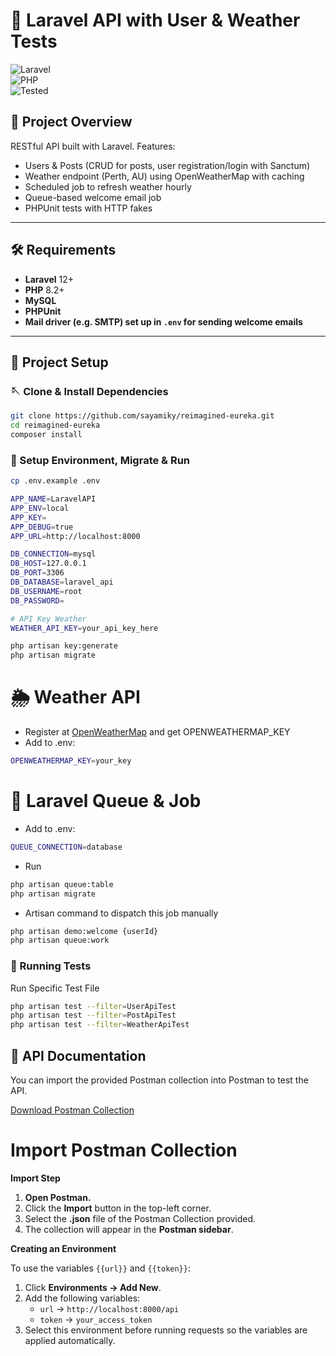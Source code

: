 <!-- <p align="center"><a href="https://laravel.com" target="_blank"><img src="https://raw.githubusercontent.com/laravel/art/master/logo-lockup/5%20SVG/2%20CMYK/1%20Full%20Color/laravel-logolockup-cmyk-red.svg" width="400" alt="Laravel Logo"></a></p>

<p align="center">
<a href="https://github.com/laravel/framework/actions"><img src="https://github.com/laravel/framework/workflows/tests/badge.svg" alt="Build Status"></a>
<a href="https://packagist.org/packages/laravel/framework"><img src="https://img.shields.io/packagist/dt/laravel/framework" alt="Total Downloads"></a>
<a href="https://packagist.org/packages/laravel/framework"><img src="https://img.shields.io/packagist/v/laravel/framework" alt="Latest Stable Version"></a>
<a href="https://packagist.org/packages/laravel/framework"><img src="https://img.shields.io/packagist/l/laravel/framework" alt="License"></a>
</p>

## About Laravel

Laravel is a web application framework with expressive, elegant syntax. We believe development must be an enjoyable and creative experience to be truly fulfilling. Laravel takes the pain out of development by easing common tasks used in many web projects, such as:

- [Simple, fast routing engine](https://laravel.com/docs/routing).
- [Powerful dependency injection container](https://laravel.com/docs/container).
- Multiple back-ends for [session](https://laravel.com/docs/session) and [cache](https://laravel.com/docs/cache) storage.
- Expressive, intuitive [database ORM](https://laravel.com/docs/eloquent).
- Database agnostic [schema migrations](https://laravel.com/docs/migrations).
- [Robust background job processing](https://laravel.com/docs/queues).
- [Real-time event broadcasting](https://laravel.com/docs/broadcasting).

Laravel is accessible, powerful, and provides tools required for large, robust applications.

## Learning Laravel

Laravel has the most extensive and thorough [documentation](https://laravel.com/docs) and video tutorial library of all modern web application frameworks, making it a breeze to get started with the framework.

You may also try the [Laravel Bootcamp](https://bootcamp.laravel.com), where you will be guided through building a modern Laravel application from scratch.

If you don't feel like reading, [Laracasts](https://laracasts.com) can help. Laracasts contains thousands of video tutorials on a range of topics including Laravel, modern PHP, unit testing, and JavaScript. Boost your skills by digging into our comprehensive video library.

## Laravel Sponsors

We would like to extend our thanks to the following sponsors for funding Laravel development. If you are interested in becoming a sponsor, please visit the [Laravel Partners program](https://partners.laravel.com).

### Premium Partners

- **[Vehikl](https://vehikl.com)**
- **[Tighten Co.](https://tighten.co)**
- **[Kirschbaum Development Group](https://kirschbaumdevelopment.com)**
- **[64 Robots](https://64robots.com)**
- **[Curotec](https://www.curotec.com/services/technologies/laravel)**
- **[DevSquad](https://devsquad.com/hire-laravel-developers)**
- **[Redberry](https://redberry.international/laravel-development)**
- **[Active Logic](https://activelogic.com)**

## Contributing

Thank you for considering contributing to the Laravel framework! The contribution guide can be found in the [Laravel documentation](https://laravel.com/docs/contributions).

## Code of Conduct

In order to ensure that the Laravel community is welcoming to all, please review and abide by the [Code of Conduct](https://laravel.com/docs/contributions#code-of-conduct).

## Security Vulnerabilities

If you discover a security vulnerability within Laravel, please send an e-mail to Taylor Otwell via [taylor@laravel.com](mailto:taylor@laravel.com). All security vulnerabilities will be promptly addressed.

## License

The Laravel framework is open-sourced software licensed under the [MIT license](https://opensource.org/licenses/MIT). -->

# 🚀 Laravel API with User & Weather Tests

![Laravel](https://img.shields.io/badge/Laravel-12.x-red)  
![PHP](https://img.shields.io/badge/PHP-8.2+-blue)  
![Tested](https://img.shields.io/badge/Tests-Passing-green)

## 📘 Project Overview

RESTful API built with Laravel. Features:

-   Users & Posts (CRUD for posts, user registration/login with Sanctum)
-   Weather endpoint (Perth, AU) using OpenWeatherMap with caching
-   Scheduled job to refresh weather hourly
-   Queue-based welcome email job
-   PHPUnit tests with HTTP fakes

---

## 🛠️ Requirements

-   **Laravel** 12+
-   **PHP** 8.2+
-   **MySQL**
-   **PHPUnit**
-   **Mail driver (e.g. SMTP) set up in `.env` for sending welcome emails**

---

## 📂 Project Setup

### 🪡 Clone & Install Dependencies

```bash
git clone https://github.com/sayamiky/reimagined-eureka.git
cd reimagined-eureka
composer install
```

### 📄 Setup Environment, Migrate & Run

```bash
cp .env.example .env

APP_NAME=LaravelAPI
APP_ENV=local
APP_KEY=
APP_DEBUG=true
APP_URL=http://localhost:8000

DB_CONNECTION=mysql
DB_HOST=127.0.0.1
DB_PORT=3306
DB_DATABASE=laravel_api
DB_USERNAME=root
DB_PASSWORD=

# API Key Weather
WEATHER_API_KEY=your_api_key_here

php artisan key:generate
php artisan migrate

```

# 🌦️ Weather API

-   Register at [OpenWeatherMap](https://openweathermap.org) and get OPENWEATHERMAP_KEY
-   Add to .env:

```bash
OPENWEATHERMAP_KEY=your_key
```

# 📌 Laravel Queue & Job

-   Add to .env:

```bash
QUEUE_CONNECTION=database
```

-   Run

```bash
php artisan queue:table
php artisan migrate
```

-   Artisan command to dispatch this job manually

```bash
php artisan demo:welcome {userId}
php artisan queue:work
```

### 🧪 Running Tests

Run Specific Test File

```bash
php artisan test --filter=UserApiTest
php artisan test --filter=PostApiTest
php artisan test --filter=WeatherApiTest
```

## 📌 API Documentation

You can import the provided Postman collection into Postman to test the API.

[Download Postman Collection](./docs/Laravel-API-Collection.json)

# Import Postman Collection

**Import Step**

1. **Open Postman.**
2. Click the **Import** button in the top-left corner.
3. Select the **.json** file of the Postman Collection provided.
4. The collection will appear in the **Postman sidebar**.

**Creating an Environment**

To use the variables `{{url}}` and `{{token}}`:

1. Click **Environments → Add New**.
2. Add the following variables:
    - `url` → `http://localhost:8000/api`
    - `token` → `your_access_token`
3. Select this environment before running requests so the variables are applied automatically.
